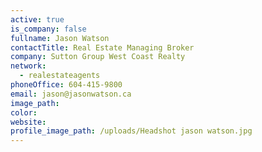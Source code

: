 ```yaml
---
active: true
is_company: false
fullname: Jason Watson
contactTitle: Real Estate Managing Broker
company: Sutton Group West Coast Realty
network:
  - realestateagents
phoneOffice: 604-415-9800
email: jason@jasonwatson.ca
image_path:
color:
website:
profile_image_path: /uploads/Headshot jason watson.jpg
---
```




